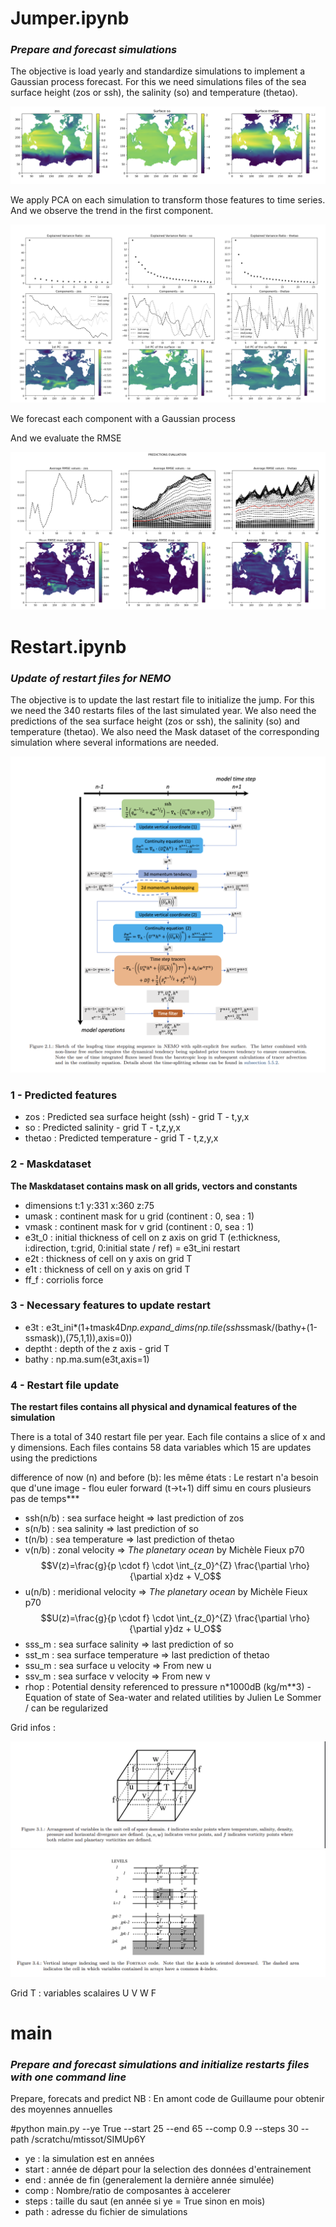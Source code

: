 # Jumper.ipynb

### *Prepare and forecast simulations* 
The objective is load yearly and standardize simulations to implement a Gaussian process forecast. For this we need simulations files of the sea surface height (zos or ssh), the salinity (so) and temperature (thetao). 

![img1](img/jumper1.png)

We apply PCA on each simulation to transform those features to time series. And we observe the trend in the first component.

![img2](img/jumper2.png)

We forecast each component with a Gaussian process

And we evaluate the RMSE 

![img4](img/jumper4.png)

# Restart.ipynb

### *Update of restart files for NEMO* 

The objective is to update the last restart file to initialize the jump. For this we need the 340 restarts files of the last simulated year. We also need the predictions of the sea surface height (zos or ssh), the salinity (so) and temperature (thetao). We also need the Mask dataset of the corresponding simulation where several informations are needed.

![img5](img/img3.png)

### 1 - Predicted features  
- zos        : Predicted sea surface height (ssh) - grid T - t,y,x  
- so         : Predicted salinity - grid T - t,z,y,x  
- thetao     : Predicted temperature - grid T - t,z,y,x

### 2 - Maskdataset  
**The Maskdataset contains mask on all grids, vectors and constants**
  
- dimensions t:1 y:331 x:360 z:75  
- umask : continent mask for u grid (continent : 0, sea : 1)  
- vmask : continent mask for v grid (continent : 0, sea : 1)
- e3t_0 : initial thickness of cell on z axis on grid T  (e:thickness, i:direction, t:grid, 0:initial state / ref) = e3t_ini restart
- e2t   : thickness of cell on y axis on grid T  
- e1t   : thickness of cell on y axis on grid T
- ff_f  : corriolis force 

### 3 - Necessary features to update restart
- e3t : e3t_ini*(1+tmask4D*np.expand_dims(np.tile(ssh*ssmask/(bathy+(1-ssmask)),(75,1,1)),axis=0))
- deptht : depth of the z axis - grid T
- bathy  : np.ma.sum(e3t,axis=1)

### 4 - Restart file update
**The restart files contains all physical and dynamical features of the simulation**
  
There is a total of 340 restart file per year. Each file contains a slice of x and y dimensions. Each files contains 58 data variables which 15 are updates using the predictions  
  
difference of now (n) and before (b): les même états : Le restart n'a besoin que d'une image - flou euler forward (t->t+1) diff simu en cours plusieurs pas de temps***

- ssh(n/b) :  sea surface height       => last prediction of zos
- s(n/b)   :  sea salinity             => last prediction of so
- t(n/b)   :  sea temperature          => last prediction of thetao
- v(n/b)   :  zonal velocity           => *The planetary ocean* by Michèle Fieux p70
$$V(z)=\frac{g}{p \cdot f} \cdot \int_{z_0}^{Z} \frac{\partial \rho}{\partial x}dz + V_O$$
- u(n/b)   :  meridional velocity      => *The planetary ocean* by Michèle Fieux p70
$$U(z)=\frac{g}{p \cdot f} \cdot \int_{z_0}^{Z} \frac{\partial \rho}{\partial y}dz + U_O$$
- sss_m : sea surface salinity     => last prediction of so
- sst_m : sea surface temperature  => last prediction of thetao
- ssu_m : sea surface u velocity   => From new u
- ssv_m : sea surface v velocity   => From new v
- rhop  : Potential density referenced to pressure n*1000dB (kg/m**3) - Equation of state of Sea-water and related utilities by Julien Le Sommer / can be regularized

Grid infos :

![img6](img/grid0.png)
![img7](img/grid1.png)

Grid T : variables scalaires
U
V
W
F


# main

### *Prepare and forecast simulations and initialize restarts files with one command line* 
Prepare, forecats and predict
NB : En amont code de Guillaume pour obtenir des moyennes annuelles 

#python main.py --ye True --start 25 --end 65 --comp 0.9 --steps 30 --path /scratchu/mtissot/SIMUp6Y

- ye    : la simulation est en années
- start : année de départ pour la selection des données d'entrainement
- end   : année de fin (generalement la dernière année simulée)
- comp  : Nombre/ratio de composantes à accelerer
- steps : taille du saut (en année si ye = True sinon en mois)
- path  : adresse du fichier de simulations
